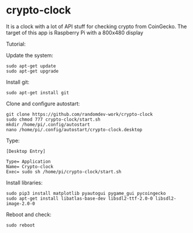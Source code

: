 # crypto-clock
It is a clock with a lot of API stuff for checking crypto from CoinGecko.
The target of this app is Raspberry Pi with a 800x480 display

Tutorial:

Update the system:
```
sudo apt-get update
sudo apt-get upgrade
```
Install git:
```
sudo apt-get install git
```
Clone and configure autostart:
```
git clone https://github.com/randomdev-work/crypto-clock
sudo chmod 777 crypto-clock/start.sh
mkdir /home/pi/.config/autostart
nano /home/pi/.config/autostart/crypto-clock.desktop
```
Type:

```
[Desktop Entry]

Type= Application
Name= Crypto-clock
Exec= sudo sh /home/pi/crypto-clock/start.sh
```

Install libraries:
```
sudo pip3 install matplotlib pyautogui pygame_gui pycoingecko
sudo apt-get install libatlas-base-dev libsdl2-ttf-2.0-0 libsdl2-image-2.0-0
```
Reboot and check:
```
sudo reboot
```
